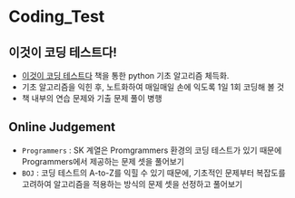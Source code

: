 # Coding_Test

## 이것이 코딩 테스트다!

- [이것이 코딩 테스트다](https://book.naver.com/bookdb/book_detail.nhn?bid=16439154) 책을 통한 python 기초 알고리즘 체득화.
- 기초 알고리즘을 익힌 후, 노트화하여 매일매일 손에 익도록 1일 1회 코딩해 볼 것
- 책 내부의 연습 문제와 기출 문제 풀이 병행

## Online Judgement

- `Programmers` : SK 계열은 Promgrammers 환경의 코딩 테스트가 있기 때문에 Programmers에서 제공하는 문제 셋을 풀어보기
- `BOJ` : 코딩 테스트의 A-to-Z를 익힐 수 있기 때문에, 기초적인 문제부터 복잡도를 고려하여 알고리즘을 적용하는 방식의 문제 셋을 선정하고 풀어보기
